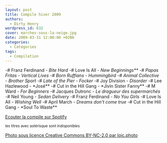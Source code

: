 ```yaml
---
layout: post
title: Compile hiver 2009
authors:
  - Dirty Henry
wordpress_id: 632
cover: marches-sous-la-neige.jpg
date: 2009-03-31 12:00:00 +0200
categories:
  - Catégories
tags:
  - Compilation
---
```


-# Franz Ferdinand - _Bite Hard_ -# Love Is All - *New Beginnings\*\* -# Papas
Fritas - *Vertical Lives* -# Born Ruffians - *Hummingbird* -# Animal
Collective - *Brother Sport* -# Late of the Pier - *Focker** -# Joy Division -
_Disorder_ -# Lee Hazlewood - \*José** -# Cut in the Hill Gang - *Jivin Sister
Fanny\*\* -# M Ward - *For Beginners* -# Jacques Dutronc - *Le dragueur des
supermarchés* -# Neil Young - *Sedan Delivery* -# Franz Ferdinand - *No You
Girls* -# Love Is All - *Wishing Well* -# April March - *Dreams don't come true*
-# Cut in the Hill Gang - *Soul To Waste\*\*

[Ecouter la compile sur Spotify](http://open.spotify.com/user/dirtyhenry/playlist/2iBmiHjm2ZKYQv3GV20Z2w)

<small>les titres avec astérisque sont indisponibles</small>

[Photo sous licence Creative Commons BY-NC-2.0 par loic.photo](http://www.flickr.com/photos/loic-photo/4216042174/)
